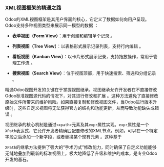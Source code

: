 ### XML视图框架的精通之路

Odoo的XML视图框架是其用户界面的核心，它定义了数据如何向用户呈现。Odoo支持多种视图类型来展示同一模型的数据 ：  

- **表单视图（Form View）**：用于创建和编辑单个记录 。  
    
- **列表视图（Tree View）**：以表格形式展示记录列表，支持行内编辑 。  
    
- **看板视图（Kanban View）**：以卡片形式展示记录，支持拖放操作，常用于管理工作流 。  
    
- **搜索视图（Search View）**：位于视图顶部，用于快速搜索、筛选和分组记录 。  
    

精通Odoo视图开发的关键在于掌握视图继承。视图继承允许开发者在不直接修改Odoo标准视图源代码的情况下，对其进行修改和扩展 。这种方法避免了直接修改原始文件所带来的维护风险。如果直接复制和修改视图文件，当Odoo进行版本升级时，这些自定义视图将无法获得官方的结构和功能更新，从而导致功能缺失或错误 。  

视图继承的核心机制是通过`<xpath>`元素及其`expr`属性实现。`expr`属性是一个`XPath`表达式，它允许开发者精确匹配要修改的XML节点。例如，可以在一个特定字段之后添加一个新字段，或者替换某个现有元素 。这种基于  

`XPath`的继承方法提供了强大的“手术刀式”修改能力，同时确保了自定义功能能够无缝地叠加到最新的标准视图上，极大地降低了升级和维护的成本，是专业Odoo开发的基石。